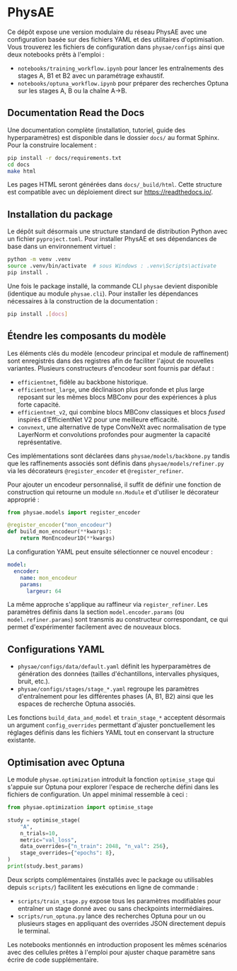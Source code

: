 # PhysAE

Ce dépôt expose une version modulaire du réseau PhysAE avec une configuration basée sur des fichiers YAML et des utilitaires d'optimisation. Vous trouverez les fichiers de configuration dans `physae/configs` ainsi que deux notebooks prêts à l'emploi :

- `notebooks/training_workflow.ipynb` pour lancer les entraînements des stages A, B1 et B2 avec un paramétrage exhaustif.
- `notebooks/optuna_workflow.ipynb` pour préparer des recherches Optuna sur les stages A, B ou la chaîne A→B.

## Documentation Read the Docs

Une documentation complète (installation, tutoriel, guide des hyperparamètres) est disponible dans le dossier `docs/` au format Sphinx. Pour la construire localement :

```bash
pip install -r docs/requirements.txt
cd docs
make html
```

Les pages HTML seront générées dans `docs/_build/html`. Cette structure est compatible avec un déploiement direct sur https://readthedocs.io/.

## Installation du package

Le dépôt suit désormais une structure standard de distribution Python avec un fichier `pyproject.toml`. Pour installer PhysAE et ses dépendances de base dans un environnement virtuel :

```bash
python -m venv .venv
source .venv/bin/activate  # sous Windows : .venv\Scripts\activate
pip install .
```

Une fois le package installé, la commande CLI `physae` devient disponible (identique au module `physae.cli`). Pour installer les dépendances nécessaires à la construction de la documentation :

```bash
pip install .[docs]
```

## Étendre les composants du modèle

Les éléments clés du modèle (encodeur principal et module de raffinement) sont enregistrés dans des registres afin de faciliter l'ajout de nouvelles variantes. Plusieurs constructeurs d'encodeur sont fournis par défaut :

* `efficientnet`, fidèle au backbone historique.
* `efficientnet_large`, une déclinaison plus profonde et plus large reposant sur les mêmes blocs MBConv pour des expériences à plus forte capacité.
* `efficientnet_v2`, qui combine blocs MBConv classiques et blocs *fused* inspirés d'EfficientNet V2 pour une meilleure efficacité.
* `convnext`, une alternative de type ConvNeXt avec normalisation de type LayerNorm et convolutions profondes pour augmenter la capacité représentative.

Ces implémentations sont déclarées dans `physae/models/backbone.py` tandis que les raffinements associés sont définis dans `physae/models/refiner.py` via les décorateurs `@register_encoder` et `@register_refiner`.

Pour ajouter un encodeur personnalisé, il suffit de définir une fonction de construction qui retourne un module `nn.Module` et d'utiliser le décorateur approprié :

```python
from physae.models import register_encoder

@register_encoder("mon_encodeur")
def build_mon_encodeur(**kwargs):
    return MonEncodeur1D(**kwargs)
```

La configuration YAML peut ensuite sélectionner ce nouvel encodeur :

```yaml
model:
  encoder:
    name: mon_encodeur
    params:
      largeur: 64
```

La même approche s'applique au raffineur via `register_refiner`. Les paramètres définis dans la section `model.encoder.params` (ou `model.refiner.params`) sont transmis au constructeur correspondant, ce qui permet d'expérimenter facilement avec de nouveaux blocs.

## Configurations YAML

* `physae/configs/data/default.yaml` définit les hyperparamètres de génération des données (tailles d'échantillons, intervalles physiques, bruit, etc.).
* `physae/configs/stages/stage_*.yaml` regroupe les paramètres d'entraînement pour les différentes phases (A, B1, B2) ainsi que les espaces de recherche Optuna associés.

Les fonctions `build_data_and_model` et `train_stage_*` acceptent désormais un argument `config_overrides` permettant d'ajuster ponctuellement les réglages définis dans les fichiers YAML tout en conservant la structure existante.

## Optimisation avec Optuna

Le module `physae.optimization` introduit la fonction `optimise_stage` qui s'appuie sur Optuna pour explorer l'espace de recherche défini dans les fichiers de configuration. Un appel minimal ressemble à ceci :

```python
from physae.optimization import optimise_stage

study = optimise_stage(
    "A",
    n_trials=10,
    metric="val_loss",
    data_overrides={"n_train": 2048, "n_val": 256},
    stage_overrides={"epochs": 8},
)
print(study.best_params)
```

Deux scripts complémentaires (installés avec le package ou utilisables depuis `scripts/`) facilitent les exécutions en ligne de commande :

- `scripts/train_stage.py` expose tous les paramètres modifiables pour entraîner un stage donné avec ou sans checkpoints intermédiaires.
- `scripts/run_optuna.py` lance des recherches Optuna pour un ou plusieurs stages en appliquant des overrides JSON directement depuis le terminal.

Les notebooks mentionnés en introduction proposent les mêmes scénarios avec des cellules prêtes à l'emploi pour ajuster chaque paramètre sans écrire de code supplémentaire.
